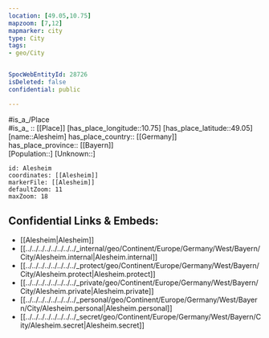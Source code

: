 ```yaml
---
location: [49.05,10.75] 
mapzoom: [7,12] 
mapmarker: city 
type: City
tags:
- geo/City


SpocWebEntityId: 28726
isDeleted: false
confidential: public

---
```

#is_a_/Place  
#is_a_ :: [[Place]] 
[has_place_longitude::10.75] 
[has_place_latitude::49.05] 
[name::Alesheim] 
has_place_country:: [[Germany]]  
has_place_province:: [[Bayern]]  
[Population::] 
[Unknown::] 


```leaflet
id: Alesheim
coordinates: [[Alesheim]] 
markerFile: [[Alesheim]] 
defaultZoom: 11 
maxZoom: 18
```


## Confidential Links & Embeds: 
- [[Alesheim|Alesheim]]  
- [[../../../../../../../../_internal/geo/Continent/Europe/Germany/West/Bayern/City/Alesheim.internal|Alesheim.internal]] 
- [[../../../../../../../../_protect/geo/Continent/Europe/Germany/West/Bayern/City/Alesheim.protect|Alesheim.protect]] 
- [[../../../../../../../../_private/geo/Continent/Europe/Germany/West/Bayern/City/Alesheim.private|Alesheim.private]] 
- [[../../../../../../../../_personal/geo/Continent/Europe/Germany/West/Bayern/City/Alesheim.personal|Alesheim.personal]] 
- [[../../../../../../../../_secret/geo/Continent/Europe/Germany/West/Bayern/City/Alesheim.secret|Alesheim.secret]] 
